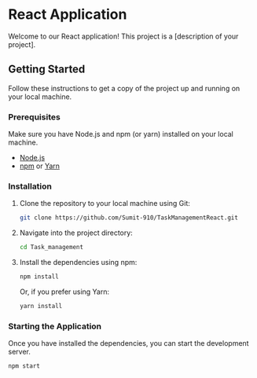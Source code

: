 # React Application

Welcome to our React application! This project is a [description of your project].

## Getting Started

Follow these instructions to get a copy of the project up and running on your local machine.

### Prerequisites

Make sure you have Node.js and npm (or yarn) installed on your local machine.

- [Node.js](https://nodejs.org/)
- [npm](https://www.npmjs.com/) or [Yarn](https://yarnpkg.com/)

### Installation

1. Clone the repository to your local machine using Git:

    ```bash
    git clone https://github.com/Sumit-910/TaskManagementReact.git
    ```

2. Navigate into the project directory:

    ```bash
    cd Task_management
    ```

3. Install the dependencies using npm:

    ```bash
    npm install
    ```

   Or, if you prefer using Yarn:

    ```bash
    yarn install
    ```

### Starting the Application

Once you have installed the dependencies, you can start the development server.

```bash
npm start
